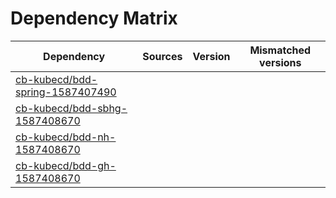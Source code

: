 # Dependency Matrix

Dependency | Sources | Version | Mismatched versions
---------- | ------- | ------- | -------------------
[cb-kubecd/bdd-spring-1587407490](https://github.com/cb-kubecd/bdd-spring-1587407490.git) |  | []() | 
[cb-kubecd/bdd-sbhg-1587408670](https://github.com/cb-kubecd/bdd-sbhg-1587408670.git) |  | []() | 
[cb-kubecd/bdd-nh-1587408670](https://github.com/cb-kubecd/bdd-nh-1587408670.git) |  | []() | 
[cb-kubecd/bdd-gh-1587408670](https://github.com/cb-kubecd/bdd-gh-1587408670.git) |  | []() | 
